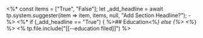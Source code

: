 <%*
const items = ["True", "False"];
let _add_headline = await tp.system.suggester(item => item, items, null, "Add Section Headline?"); 
-%>
<%* 
if  (_add_headline == "True") 
{ %>## Education<%*} else {%> <%*}
%>
<% tp.file.include("[[--education filed]]") %>

